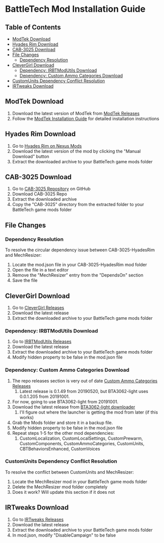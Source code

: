 # BattleTech Mod Installation Guide

## Table of Contents

- [ModTek Download](#modtek-download)
- [Hyades Rim Download](#hyades-rim-download)
- [CAB-3025 Download](#cab-3025-download)
- [File Changes](#file-changes)
    - [Dependency Resolution](#dependency-resolution)
- [CleverGirl Download](#clevergirl-download)
    - [Dependency: IRBTModUtils Download](#dependency-irbtmodutils-download)
    - [Dependency: Custom Ammo Categories Download](#dependency-custom-ammo-categories-download)
- [CustomUnits Dependency Conflict Resolution](#customunits-dependency-conflict-resolution)
- [IRTweaks Download](#irtweaks-download)

## ModTek Download

1. Download the latest version of ModTek from [ModTek Releases](https://github.com/BattletechModders/ModTek/releases)
2. Follow the [ModTek Installation Guide](https://github.com/BattletechModders/ModTek/blob/master/INSTALL.md) for
   detailed installation instructions

## Hyades Rim Download

1. Go to [Hyades Rim on Nexus Mods](https://www.nexusmods.com/battletech/mods/473)
2. Download the latest version of the mod by clicking the "Manual Download" button
3. Extract the downloaded archive to your BattleTech game mods folder

<!-- Instructions for downloading Hyades Rim mod will go here -->

## CAB-3025 Download

1. Go to [CAB-3025 Repository](https://github.com/BattletechModders/CAB-3025) on GitHub
2. Download CAB-3025 Repo
3. Extract the downloaded archive
4. Copy the "CAB-3025" directory from the extracted folder to your BattleTech game mods folder

## File Changes

### Dependency Resolution

To resolve the circular dependency issue between CAB-3025-HyadesRim and MechResizer:

1. Locate the mod.json file in your CAB-3025-HyadesRim mod folder
2. Open the file in a text editor
3. Remove the "MechResizer" entry from the "DependsOn" section
4. Save the file

## CleverGirl Download

1. Go to [CleverGirl Releases](https://github.com/BattletechModders/CleverGirl/releases)
2. Download the latest release
3. Extract the downloaded archive to your BattleTech game mods folder

### Dependency: IRBTModUtils Download

1. Go to [IRBTModUtils Releases](https://github.com/BattletechModders/IRBTModUtils/releases)
2. Download the latest release
3. Extract the downloaded archive to your BattleTech game mods folder
4. Modify hidden property to be false in the mod.json file

### Dependency: Custom Ammo Categories Download

1. The repo releases section is very out of date [Custom Ammo Categories Releases](https://github.com/BattletechModders/CustomAmmoCategories/releases)
   1. Latest release is 0.1.49 from 20190520, but BTA3062-light uses 0.0.1.205 from 20191001. 
2. For now, going to use BTA3062-light from 20191001.
3. Download the latest release from [BTA3062-light downloader](https://www.bta3062.com/files/BTAdvancedLauncher.php)
   1. I'll figure out where the launcher is getting the mod from later (if this works)
4. Grab the Mods folder and store it in a backup file.
5. Modify hidden property to be false in the mod.json file
6. Repeat steps 1-5 for the other mod dependencies:
   1. CustomLocalization,
      CustomLocalSettings,
      CustomPrewarm,
      CustomComponents,
      CustomAmmoCategories,
      CustomUnits,
      CBTBehaviorsEnhanced,
      CustomVoices

### CustomUnits Dependency Conflict Resolution

To resolve the conflict between CustomUnits and MechResizer:

1. Locate the MechResizer mod in your BattleTech game mods folder
2. Delete the MechResizer mod folder completely
3. Does it work? Will update this section if it does not

## IRTweaks Download

1. Go to [IRTweaks Releases](https://github.com/BattletechModders/IRTweaks/releases)
2. Download the latest release
3. Extract the downloaded archive to your BattleTech game mods folder
4. In mod.json, modify "DisableCampaign" to be false




